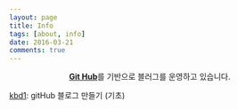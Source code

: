 ```yaml
---
layout: page
title: Info
tags: [about, info]
date: 2016-03-21
comments: true
---
```

    
<center><a href="https://github.com/ret6125/ret6125.github.io.git"><b>Git Hub</b></a>를 기반으로 블러그를 운영하고 있습니다.</center>

<a class = "btn zoombtn" href="https://github.com/ret6125/ret6125.github.io.git">kbd1</a>: gitHub 블로그 만들기 (기초)

